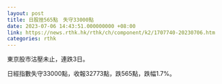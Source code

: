 ```yaml
---
layout: post
title: 日股挫565點　失守33000點
date: 2023-07-06 14:43:51.000000000 +08:00
link: https://news.rthk.hk/rthk/ch/component/k2/1707740-20230706.htm
categories: rthk
---
```


東京股市沽壓未止，連跌3日。

日經指數失守33000點，收報32773點，跌565點，跌幅1.7%。
